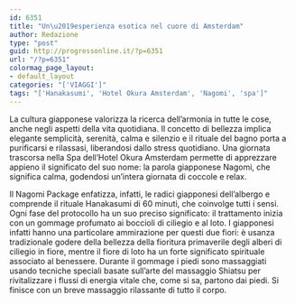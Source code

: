 ```yaml
---
id: 6351
title: "Un\u2019esperienza esotica nel cuore di Amsterdam"
author: Redazione
type: "post"
guid: http://progressonline.it/?p=6351
url: "/?p=6351"
colormag_page_layout:
- default_layout
categories: "['VIAGGI']"
tags: "['Hanakasumi', 'Hotel Okura Amsterdam', 'Nagomi', 'spa']"
---
```


La cultura giapponese valorizza la ricerca dell’armonia in tutte le cose, anche negli aspetti della vita quotidiana. Il concetto di bellezza implica elegante semplicità, serenità, calma e silenzio e il rituale del bagno porta a purificarsi e rilassasi, liberandosi dallo stress quotidiano. Una giornata trascorsa nella Spa dell’Hotel Okura Amsterdam permette di apprezzare appieno il significato del suo nome: la parola giapponese Nagomi, che significa calma, godendosi un’intera giornata di coccole e relax.

Il Nagomi Package enfatizza, infatti, le radici giapponesi dell’albergo e comprende il rituale Hanakasumi di 60 minuti, che coinvolge tutti i sensi. Ogni fase del protocollo ha un suo preciso significato: il trattamento inizia con un gommage profumato ai boccioli di ciliegio e al loto. I giapponesi infatti hanno una particolare ammirazione per questi due fiori: è usanza tradizionale godere della bellezza della fioritura primaverile degli alberi di ciliegio in fiore, mentre il fiore di loto ha un forte significato spirituale associato al benessere. Durante il gommage i piedi sono massaggiati usando tecniche speciali basate sull’arte del massaggio Shiatsu per rivitalizzare i flussi di energia vitale che, come si sa, partono dai piedi. Si finisce con un breve massaggio rilassante di tutto il corpo.